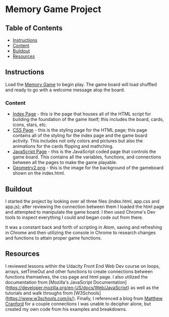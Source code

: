 # Memory Game Project

## Table of Contents

* [Instructions](#instructions)
* [Content](#content)
* [Buildout](#buildout)
* [Resources](#Resources)


## Instructions

Load the [Memory Game](index.html) to begin play. The game board will load shuffled and ready to go with a welcome message atop the
board. 

### Content

* [Index Page](index.html) - this is the page that houses all of the HTML script for building the 
foundation of the game itself; this includes the board, cards, icons, stars, etc.
* [CSS Page](css/app.css) - this is the styling page for the HTML page; this page contains all of the styling for the index page
and the game board activity. This includes not only colors and pictures but also the animations for the cards flipping and mathching.
* [JavaScript Page](js/app.js) - this is the JavaScript coded page that controls the game board. This contains all the variables, 
functions, and connections between all the pages to make the game playable.
* [Geometry2.png](img/geometry2.png) - this is the image for the background of the gameboard shown on the index.html.

## Buildout

I started the project by looking over all three files (index.html, app.css and app.js); after reviewing the connection between them I loaded the html page and attempted to manipulate the game board. I then used Chrome's Dev tools to inspect everything I could and began code out from there.

It was a constant back and forth of scripting in Atom, saving and refreshing in Chrome and then utilizing the console in Chrome to research changes and functions to attain proper game functions.

## Resources

I reviewed lessons within the Udacity Front End Web Dev course on loops, arrays, setTimeOut and other functions to create connections between functions themselves, the css page and html page. I also utilized the documentation from [Mozilla's JavaScript Documentation] (https://developer.mozilla.org/en-US/docs/Web/JavaScript) as well as the tutorials and walk throughs from [W3Schools] (https://www.w3schools.com/js/). Finally, I referenced a blog from [Matthew Cranford](https://matthewcranford.com/memory-game-walkthrough-part-1-setup/) for a couple connections I was unable to decipher alone, but created my own code from his examples and breakdowns.
